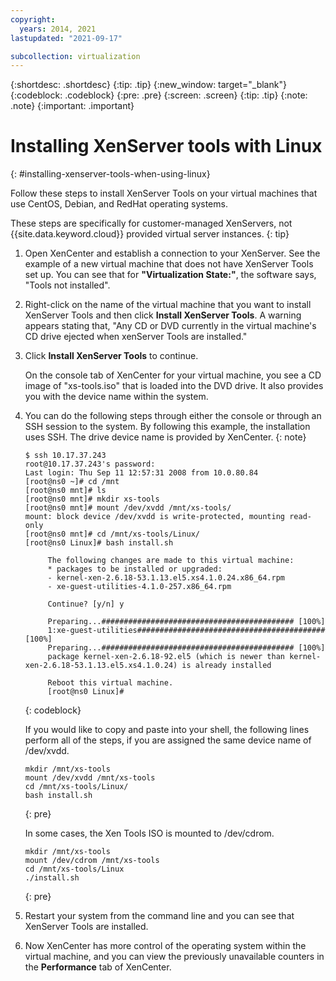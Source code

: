 ```yaml
---
copyright:
  years: 2014, 2021
lastupdated: "2021-09-17"

subcollection: virtualization
---
```


{:shortdesc: .shortdesc}
{:tip: .tip}
{:new_window: target="_blank"}
{:codeblock: .codeblock}
{:pre: .pre}
{:screen: .screen}
{:tip: .tip}
{:note: .note}
{:important: .important}

# Installing XenServer tools with Linux
{: #installing-xenserver-tools-when-using-linux}

Follow these steps to install XenServer Tools on your virtual machines that use CentOS, Debian, and RedHat operating systems.

These steps are specifically for customer-managed XenServers, not {{site.data.keyword.cloud}} provided virtual server instances.
{: tip}

1. Open XenCenter and establish a connection to your XenServer. See the example of a new virtual machine that does not have XenServer Tools set up. You can see that for **"Virtualization State:"**, the software says, "Tools not installed".

2. Right-click on the name of the virtual machine that you want to install XenServer Tools and then click **Install XenServer Tools**. A warning appears stating that, "Any CD or DVD currently in the virtual machine's CD drive ejected when xenServer Tools are installed."

3. Click **Install XenServer Tools** to continue.

   On the console tab of XenCenter for your virtual machine, you see a CD image of "xs-tools.iso" that is loaded into the DVD drive. It also provides you with the device name within the system.

4. You can do the following steps through either the console or through an SSH session to the system. By following this example, the installation uses SSH.
   The drive device name is provided by XenCenter.
   {: note}
   
   ```
   $ ssh 10.17.37.243
   root@10.17.37.243's password:
   Last login: Thu Sep 11 12:57:31 2008 from 10.0.80.84
   [root@ns0 ~]# cd /mnt
   [root@ns0 mnt]# ls
   [root@ns0 mnt]# mkdir xs-tools
   [root@ns0 mnt]# mount /dev/xvdd /mnt/xs-tools/
   mount: block device /dev/xvdd is write-protected, mounting read-only
   [root@ns0 mnt]# cd /mnt/xs-tools/Linux/
   [root@ns0 Linux]# bash install.sh

        The following changes are made to this virtual machine:
        * packages to be installed or upgraded:
        - kernel-xen-2.6.18-53.1.13.el5.xs4.1.0.24.x86_64.rpm
        - xe-guest-utilities-4.1.0-257.x86_64.rpm

        Continue? [y/n] y

        Preparing...########################################### [100%]
        1:xe-guest-utilities##########################################[100%]
        Preparing...########################################### [100%]
        package kernel-xen-2.6.18-92.el5 (which is newer than kernel-xen-2.6.18-53.1.13.el5.xs4.1.0.24) is already installed

        Reboot this virtual machine.
        [root@ns0 Linux]#
   ```
   {: codeblock}
   
   If you would like to copy and paste into your shell, the following lines perform all of the steps, if you are assigned the same device name of /dev/xvdd.
   
   ```
   mkdir /mnt/xs-tools
   mount /dev/xvdd /mnt/xs-tools
   cd /mnt/xs-tools/Linux/
   bash install.sh
   ```
   {: pre}

   In some cases, the Xen Tools ISO is mounted to /dev/cdrom.
   
   ```
   mkdir /mnt/xs-tools
   mount /dev/cdrom /mnt/xs-tools
   cd /mnt/xs-tools/Linux
   ./install.sh
   ```
   {: pre}

5. Restart your system from the command line and you can see that XenServer Tools are installed.

6. Now XenCenter has more control of the operating system within the virtual machine, and you can view the previously unavailable counters in the **Performance** tab of XenCenter.
